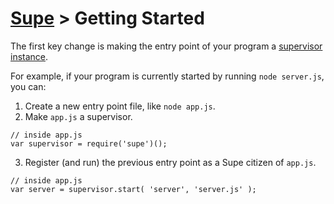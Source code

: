 # [Supe](../README.md) > Getting Started

The first key change is making the entry point of your program a [supervisor instance](core-components/supervision.md#1).

For example, if your program is currently started by running `node server.js`, you can:

1. Create a new entry point file, like `node app.js`.
2. Make `app.js` a supervisor.
```
// inside app.js
var supervisor = require('supe')();
```
3. Register (and run) the previous entry point as a Supe citizen of `app.js`.
```
// inside app.js
var server = supervisor.start( 'server', 'server.js' );
```